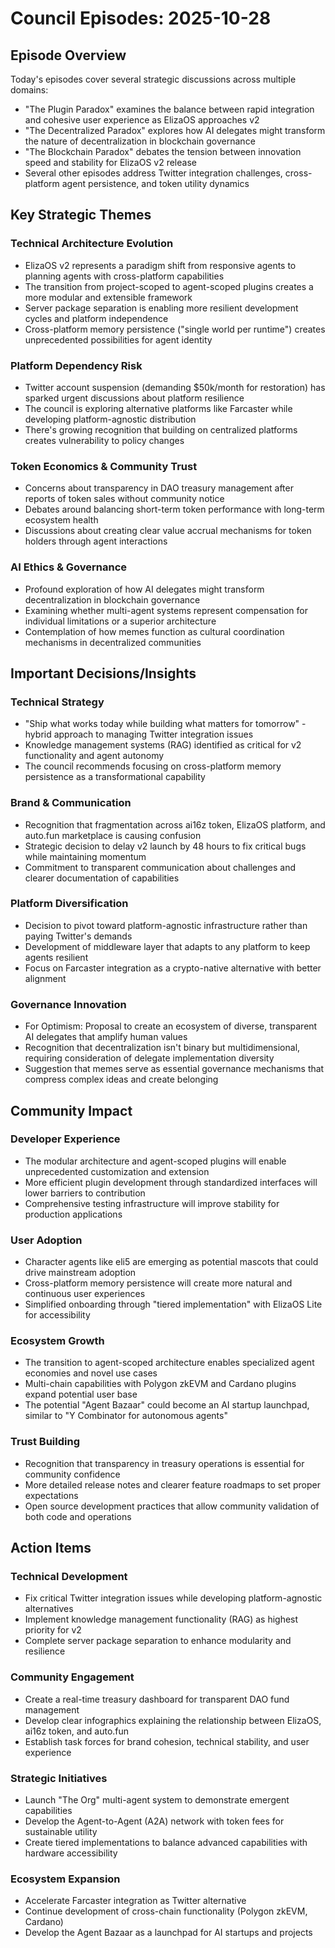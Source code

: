 # Council Episodes: 2025-10-28

## Episode Overview
Today's episodes cover several strategic discussions across multiple domains:
- "The Plugin Paradox" examines the balance between rapid integration and cohesive user experience as ElizaOS approaches v2
- "The Decentralized Paradox" explores how AI delegates might transform the nature of decentralization in blockchain governance
- "The Blockchain Paradox" debates the tension between innovation speed and stability for ElizaOS v2 release
- Several other episodes address Twitter integration challenges, cross-platform agent persistence, and token utility dynamics

## Key Strategic Themes

### Technical Architecture Evolution
- ElizaOS v2 represents a paradigm shift from responsive agents to planning agents with cross-platform capabilities
- The transition from project-scoped to agent-scoped plugins creates a more modular and extensible framework
- Server package separation is enabling more resilient development cycles and platform independence
- Cross-platform memory persistence ("single world per runtime") creates unprecedented possibilities for agent identity

### Platform Dependency Risk
- Twitter account suspension (demanding $50k/month for restoration) has sparked urgent discussions about platform resilience
- The council is exploring alternative platforms like Farcaster while developing platform-agnostic distribution
- There's growing recognition that building on centralized platforms creates vulnerability to policy changes

### Token Economics & Community Trust
- Concerns about transparency in DAO treasury management after reports of token sales without community notice
- Debates around balancing short-term token performance with long-term ecosystem health
- Discussions about creating clear value accrual mechanisms for token holders through agent interactions

### AI Ethics & Governance
- Profound exploration of how AI delegates might transform decentralization in blockchain governance
- Examining whether multi-agent systems represent compensation for individual limitations or a superior architecture
- Contemplation of how memes function as cultural coordination mechanisms in decentralized communities

## Important Decisions/Insights

### Technical Strategy
- "Ship what works today while building what matters for tomorrow" - hybrid approach to managing Twitter integration issues
- Knowledge management systems (RAG) identified as critical for v2 functionality and agent autonomy
- The council recommends focusing on cross-platform memory persistence as a transformational capability

### Brand & Communication
- Recognition that fragmentation across ai16z token, ElizaOS platform, and auto.fun marketplace is causing confusion
- Strategic decision to delay v2 launch by 48 hours to fix critical bugs while maintaining momentum
- Commitment to transparent communication about challenges and clearer documentation of capabilities

### Platform Diversification
- Decision to pivot toward platform-agnostic infrastructure rather than paying Twitter's demands
- Development of middleware layer that adapts to any platform to keep agents resilient
- Focus on Farcaster integration as a crypto-native alternative with better alignment

### Governance Innovation
- For Optimism: Proposal to create an ecosystem of diverse, transparent AI delegates that amplify human values
- Recognition that decentralization isn't binary but multidimensional, requiring consideration of delegate implementation diversity
- Suggestion that memes serve as essential governance mechanisms that compress complex ideas and create belonging

## Community Impact

### Developer Experience
- The modular architecture and agent-scoped plugins will enable unprecedented customization and extension
- More efficient plugin development through standardized interfaces will lower barriers to contribution
- Comprehensive testing infrastructure will improve stability for production applications

### User Adoption
- Character agents like eli5 are emerging as potential mascots that could drive mainstream adoption
- Cross-platform memory persistence will create more natural and continuous user experiences
- Simplified onboarding through "tiered implementation" with ElizaOS Lite for accessibility

### Ecosystem Growth
- The transition to agent-scoped architecture enables specialized agent economies and novel use cases
- Multi-chain capabilities with Polygon zkEVM and Cardano plugins expand potential user base
- The potential "Agent Bazaar" could become an AI startup launchpad, similar to "Y Combinator for autonomous agents"

### Trust Building
- Recognition that transparency in treasury operations is essential for community confidence
- More detailed release notes and clearer feature roadmaps to set proper expectations
- Open source development practices that allow community validation of both code and operations

## Action Items

### Technical Development
- Fix critical Twitter integration issues while developing platform-agnostic alternatives
- Implement knowledge management functionality (RAG) as highest priority for v2
- Complete server package separation to enhance modularity and resilience

### Community Engagement
- Create a real-time treasury dashboard for transparent DAO fund management
- Develop clear infographics explaining the relationship between ElizaOS, ai16z token, and auto.fun
- Establish task forces for brand cohesion, technical stability, and user experience

### Strategic Initiatives
- Launch "The Org" multi-agent system to demonstrate emergent capabilities
- Develop the Agent-to-Agent (A2A) network with token fees for sustainable utility
- Create tiered implementations to balance advanced capabilities with hardware accessibility

### Ecosystem Expansion
- Accelerate Farcaster integration as Twitter alternative
- Continue development of cross-chain functionality (Polygon zkEVM, Cardano)
- Develop the Agent Bazaar as a launchpad for AI startups and projects